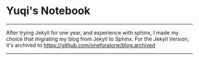# Yuqi's Notebook

---

After trying Jekyll for one year, and experience with sphinx, I made my choice that migrating my blog
from Jekyll to Sphinx. For the Jekyll Version, it's archived to https://github.com/oneforalone/blog.archived

---